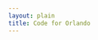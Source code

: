 ```yaml
---
layout: plain
title: Code for Orlando
---
```

<script type="text/javascript">


bugs_needing_help = new Array();
// when, bug url, repository name, conributors_url

poll_help_needed = function(repository_name, issues_url_description, contributors_url) {
  var issues_url, parse_help_needed_results, req;
  req = new XMLHttpRequest;
  issues_url = issues_url_description.replace("{/number}", "?assignee=none&amp;labels=help%20wanted");
  parse_help_needed_results = (function(_this) {
    return function(req, repository_name, issues_url, contributors_url) {
      var bug, i, len, ref, results;
      if (req.responseText) {
        ref = JSON.Parse(req.responseText);
        results = [];
        for (i = 0, len = ref.length; i < len; i++) {
          bug = ref[i];
          console.log(bug.url);
          console.log(bug.title);
          results.push(console.log(bug.created_at));
        }
        return results;
      } else {
        return console.log("no response text for " + issues_url + " for " + repository_name);
      }
    };
  })(this)(req, repository_name, issues_url, contributors_url);
  req.addEventListener("load", parse_help_needed_results);
  req.open("GET", issues_url);
  return req.send();
};




{% for repository in site.github.public_repositories %}poll_help_needed('{{ repository.name | replace "{/number", "" }}', '{{ repository.issues_url }}', '{{ repository.contributors_url }}');
{% endfor %}
</script>
